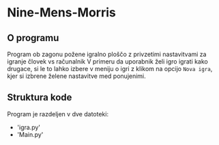 # Nine-Mens-Morris

## O programu

Program ob zagonu požene igralno ploščo z privzetimi nastavitvami za igranje človek vs računalnik
V primeru da uporabnik želi igro igrati kako drugace, si le to lahko izbere v meniju o igri z klikom na opcijo `Nova igra`, kjer si izbrene želene nastavitve med ponujenimi.

## Struktura kode

Program je razdeljen v dve datoteki:
* 'igra.py'
* 'Main.py'
